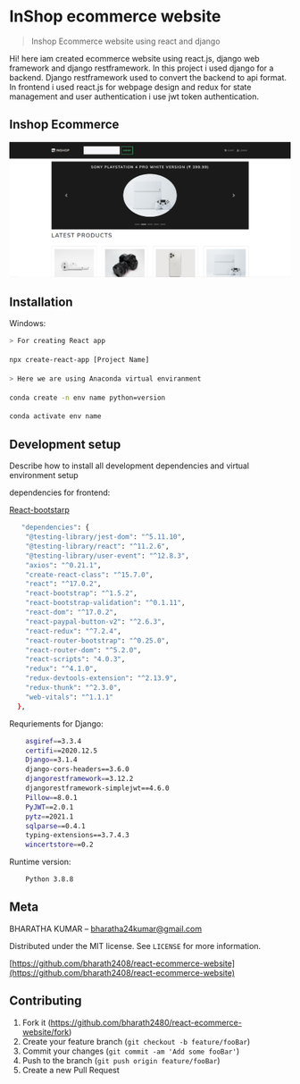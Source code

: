 # InShop ecommerce website
> Inshop Ecommerce website using react and django



Hi! here iam created ecommerce website using react.js, django web framework and django restframework. In this project
i used django for a backend. Django restframework used to convert the backend to api format. In frontend i used react.js for
webpage design and redux for state management and user authentication i use jwt token authentication.

## Inshop Ecommerce
![](inshop.png)

## Installation

Windows:

```sh
> For creating React app

npx create-react-app [Project Name]

> Here we are using Anaconda virtual enviranment

conda create -n env name python=version

conda activate env name

```





## Development setup

Describe how to install all development dependencies and virtual environment setup

dependencies for frontend:

[React-bootstarp](https://react-bootstrap.github.io/)

```sh
   "dependencies": {
    "@testing-library/jest-dom": "^5.11.10",
    "@testing-library/react": "^11.2.6",
    "@testing-library/user-event": "^12.8.3",
    "axios": "^0.21.1",
    "create-react-class": "^15.7.0",
    "react": "^17.0.2",
    "react-bootstrap": "^1.5.2",
    "react-bootstrap-validation": "^0.1.11",
    "react-dom": "^17.0.2",
    "react-paypal-button-v2": "^2.6.3",
    "react-redux": "^7.2.4",
    "react-router-bootstrap": "^0.25.0",
    "react-router-dom": "^5.2.0",
    "react-scripts": "4.0.3",
    "redux": "^4.1.0",
    "redux-devtools-extension": "^2.13.9",
    "redux-thunk": "^2.3.0",
    "web-vitals": "^1.1.1"
  },
```
Requriements for Django:

```sh
    asgiref==3.3.4
    certifi==2020.12.5
    Django==3.1.4
    django-cors-headers==3.6.0
    djangorestframework==3.12.2
    djangorestframework-simplejwt==4.6.0
    Pillow==8.0.1
    PyJWT==2.0.1
    pytz==2021.1
    sqlparse==0.4.1
    typing-extensions==3.7.4.3
    wincertstore==0.2
```

Runtime version:

```sh
    Python 3.8.8
```

## Meta

BHARATHA KUMAR  – bharatha24kumar@gmail.com

Distributed under the MIT license. See ``LICENSE`` for more information.

[https://github.com/bharath2408/react-ecommerce-website](https://github.com/bharath2408/react-ecommerce-website)

## Contributing

1. Fork it (<https://github.com/bharath2480/react-ecommerce-website/fork>)
2. Create your feature branch (`git checkout -b feature/fooBar`)
3. Commit your changes (`git commit -am 'Add some fooBar'`)
4. Push to the branch (`git push origin feature/fooBar`)
5. Create a new Pull Request

<!-- Markdown link & img dfn's -->



